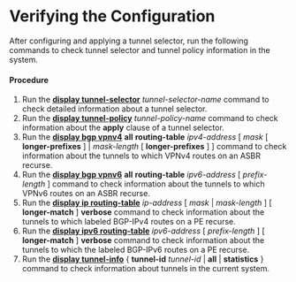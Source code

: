 Verifying the Configuration
===========================

After configuring and applying a tunnel selector, run the following commands to check tunnel selector and tunnel policy information in the system.

#### Procedure

1. Run the [**display tunnel-selector**](cmdqueryname=display+tunnel-selector) *tunnel-selector-name* command to check detailed information about a tunnel selector.
2. Run the [**display tunnel-policy**](cmdqueryname=display+tunnel-policy) *tunnel-policy-name* command to check information about the **apply** clause of a tunnel selector.
3. Run the [**display bgp vpnv4**](cmdqueryname=display+bgp+vpnv4) **all** **routing-table** *ipv4-address* [ *mask* [ **longer-prefixes** ] | *mask-length* [ **longer-prefixes** ] ] command to check information about the tunnels to which VPNv4 routes on an ASBR recurse.
4. Run the [**display bgp vpnv6**](cmdqueryname=display+bgp+vpnv6) **all** **routing-table** *ipv6-address* [ *prefix-length* ] command to check information about the tunnels to which VPNv6 routes on an ASBR recurse.
5. Run the [**display ip routing-table**](cmdqueryname=display+ip+routing-table) *ip-address* [ *mask* | *mask-length* ] [ **longer-match** ] **verbose** command to check information about the tunnels to which labeled BGP-IPv4 routes on a PE recurse.
6. Run the [**display ipv6 routing-table**](cmdqueryname=display+ipv6+routing-table) *ipv6-address* [ *prefix-length* ] [ **longer-match** ] **verbose** command to check information about the tunnels to which the labeled BGP-IPv6 routes on a PE recurse.
7. Run the [**display tunnel-info**](cmdqueryname=display+tunnel-info) { **tunnel-id** *tunnel-id* | **all** | **statistics** } command to check information about tunnels in the current system.